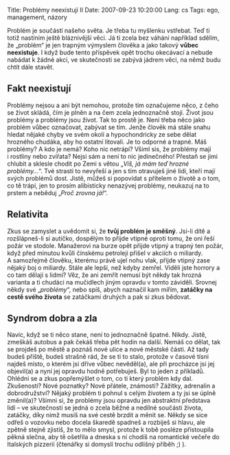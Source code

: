 Title: Problémy neexistují II
Date: 2007-09-23 10:20:00
Lang: cs
Tags: ego, management, názory

Problém je součástí našeho světa. Je třeba tu myšlenku vstřebat. Teď ti totiž nastíním ještě bláznivější věci. Já ti zcela bez váhání například sdělím, že „problém“ je jen trapným výmyslem člověka a jako takový **vůbec neexistuje**. I když bude tento příspěvek opět trochu okecávací a nebude nabádat k žádné akci, ve skutečnosti se zabývá jádrem věci, na němž budu chtít dále stavět.

## Fakt neexistují

Problémy nejsou a ani být nemohou, protože tím označujeme něco, z čeho se život skládá, čím je plněn a na čem zcela jednoznačně stojí. Život jsou problémy a problémy jsou život. Tak to prostě je. Není třeba něco jako problém vůbec označovat, zabývat se tím. Jenže člověk má stále snahu hledat nějaké chyby ve svém okolí a hypochondricky ze sebe dělat hrozného chudáka, aby ho ostatní litovali. Je to odporné a trapné. Máš problémy? A kdo je nemá? Koho nic netrápí? Všiml sis, že problémy mají i rostliny nebo zvířata? Nejsi sám a není to nic jedinečného! Přestaň se jimi chlubit a sklesle chodit po Zemi s větou „*Víš, já mám teď hrozné problémy…*“. Tvé strasti to nevyřeší a jen s tím otravuješ jiné lidi, kteří mají svých problémů dost. Jistě, můžeš si popovídat s přítelem o životě a o tom, co tě trápí, jen to prosím alibisticky nenazývej problémy, neukazuj na to prstem a neběduj „*Proč zrovna já!*“.

## Relativita

Zkus se zamyslet a uvědomit si, že **tvůj problém je směšný**. Jsi-li dítě a rozšlápneš-li si autíčko, dospělým to přijde vtipné oproti tomu, že oni řeší požár ve stodole. Manažerovi na burze opět přijde vtipný a trapný ten požár, když před minutou kvůli čínskému petroleji přišel v akciích o miliardy. A samozřejmě člověku, kterému právě ujel nohu vlak, přijde vtipný zase nějaký boj o miliardy. Stále ale lepší, než kdyby zemřel. Viděli jste horrory a co tam dělají s lidmi? Věz, že ani zemřít nemusí být někdy tak hrozná varianta a ti chudáci na mučidlech jiným opravdu v tomto záviděli. Srovnej někdy své „*problémy*“, nebo spíš, abych naznačil kam mířím, **zatáčky na cestě svého života** se zatáčkami druhých a pak si zkus bědovat.

## Syndrom dobra a zla

Navíc, když se ti něco stane, není to jednoznačně špatné. Nikdy. Jistě, zmeškáš autobus a pak čekáš třeba pět hodin na další. Nemáš co dělat, tak se projdeš po městě a poznáš nové ulice a nové městské části. Až tady budeš příště, budeš strašně rád, že se ti to stalo, protože v časové tísni najdeš místo, o kterém jsi dříve vůbec nevěděl(a), ale při procházce jsi jej objevil(a) a nyní jej opravdu hodně potřebuješ. Byl to jeden z příkladů. Ohlédni se a zkus popřemýšlet o tom, co ti který problém kdy dal. Zkušenosti? Nové poznatky? Nové přátele, známosti? Zážitky, adrenalin a dobrodružství? Nějaký problém ti pohnul s celým životem a ty jsi se úplně změnil(a)? Všimni si, že problémy jsou opravdu jen abstraktní představa lidí – ve skutečnosti se jedná o zcela běžné a nedílné součásti života, zatáčky, díky nimž musíš na své cestě brzdit a měnit se. Někdy se sice odřeš o vozovku nebo docela škaredě spadneš a rozbiješ si hlavu, ale zpětně stejně zjistíš, že to mělo smysl, protože k tobě posléze přistoupila pěkná slečna, aby tě ošetřila a dneska s ní chodíš na romantické večeře do Italských pizzerií (čtenářky si domyslí trochu odlišný příběh ;) ).

